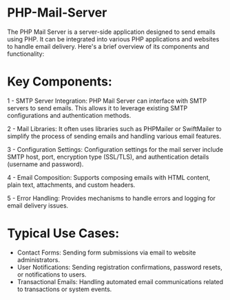 # PHP-Mail-Server
The PHP Mail Server is a server-side application designed to send emails using PHP. It can be integrated into various PHP applications and websites to handle email delivery. Here's a brief overview of its components and functionality:

# Key Components:
1 - SMTP Server Integration:
    PHP Mail Server can interface with SMTP servers to send emails. This allows it to leverage existing SMTP configurations and authentication methods.
    
2 - Mail Libraries:
    It often uses libraries such as PHPMailer or SwiftMailer to simplify the process of sending emails and handling various email features.

3 - Configuration Settings:
    Configuration settings for the mail server include SMTP host, port, encryption type (SSL/TLS), and authentication details (username and password).

4 - Email Composition:
    Supports composing emails with HTML content, plain text, attachments, and custom headers.

5 - Error Handling:
    Provides mechanisms to handle errors and logging for email delivery issues.

# Typical Use Cases:
  - Contact Forms: Sending form submissions via email to website administrators.
  - User Notifications: Sending registration confirmations, password resets, or notifications to users.
  - Transactional Emails: Handling automated email communications related to transactions or system events.
